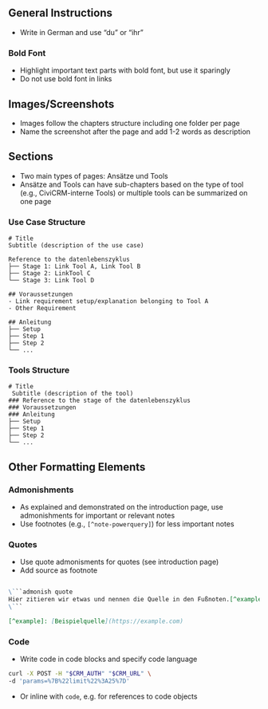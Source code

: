 ## General Instructions

- Write in German and use “du” or “ihr”

### Bold Font

- Highlight important text parts with bold font, but use it sparingly
- Do not use bold font in links

## Images/Screenshots

- Images follow the chapters structure including one folder per page
- Name the screenshot after the page and add 1-2 words as description

## Sections

- Two main types of pages: Ansätze und Tools
- Ansätze and Tools can have sub-chapters based on the type of tool (e.g., CiviCRM-interne Tools) or multiple tools can be summarized on one page

### Use Case Structure

```
# Title
Subtitle (description of the use case)

Reference to the datenlebenszyklus
├── Stage 1: Link Tool A, Link Tool B
├── Stage 2: LinkTool C
└── Stage 3: Link Tool D

## Voraussetzungen
- Link requirement setup/explanation belonging to Tool A
- Other Requirement

## Anleitung
├── Setup
├── Step 1
├── Step 2
└── ...
```

### Tools Structure

```
# Title
 Subtitle (description of the tool)
### Reference to the stage of the datenlebenszyklus
### Voraussetzungen
### Anleitung
├── Setup
├── Step 1
├── Step 2
└── ...
```

## Other Formatting Elements

### Admonishments

- As explained and demonstrated on the introduction page, use admonishments for important or relevant notes
- Use footnotes (e.g., `[^note-powerquery]`) for less important notes


### Quotes

- Use quote admonisments for quotes (see introduction page)
- Add source as footnote

```markdown

\```admonish quote
Hier zitieren wir etwas und nennen die Quelle in den Fußnoten.[^example]
\```

[^example]: [Beispielquelle](https://example.com)
```

### Code

- Write code in code blocks and specify code language

```bash
curl -X POST -H "$CRM_AUTH" "$CRM_URL" \
-d 'params=%7B%22limit%22%3A25%7D'
```
- Or inline with `code`, e.g. for references to code objects